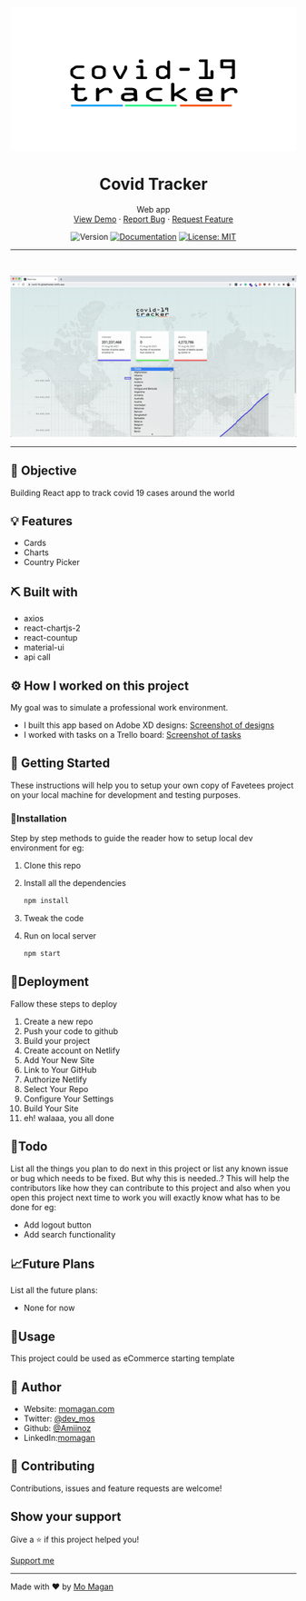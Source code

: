 <div align="center">

<!-- project logo  -->
 <img src="/src/assets/logo.png">

</div>

<h1 align="center">Covid Tracker</h1>

 <p align="center">
 	<!-- tagline or very short intro of your project -->
   Web app
    <br />
	 <!-- live demo link -->
    <a href="https://covid-19-globaltracker.netlify.app/">View Demo</a>
    ·
	<!-- issue link here -->
    <a href="https://github.com/Amiinoz/covid-19-tracker/issues">Report Bug</a>
    ·
	<!--  issue/discussion link -->
    <a href="https://github.com/Amiinoz/covid-19-tracker/discussions/1">Request Feature</a>
  </p>

<div align="center">


<!-- Use Shields website (link in acknowledgement section) to generate these for your repo or just replace the links here with yours -->

![Version](https://img.shields.io/badge/version-0.1.0-blue.svg?cacheSeconds=2592000)
[![Documentation](https://img.shields.io/badge/documentation-yes-brightgreen.svg)]( https://favetees.netlify.app/)
[![License: MIT](https://img.shields.io/badge/License-MIT-yellow.svg)](#)


</div>

<hr />
<br />

<div align="center">

<!-- Add your project demo gif here -->

![Project Demo Gif](/src/assets/covid.gif)

</div>




<hr />



## 🎯 Objective

Building React app to track covid 19 cases around the world


## 💡 Features


- Cards
- Charts
- Country Picker


## ⛏️ Built with

- axios
- react-chartjs-2
- react-countup
- material-ui
- api call


## ⚙️ How I worked on this project
My goal was to simulate a professional work environment.
-  I built this app based on Adobe XD designs: [Screenshot of designs](/src/assets/localhost_files/covidxd.png)
- I worked with tasks on a Trello board: [Screenshot of tasks](/src/assets/trello.png)



## 🏁 Getting Started

These instructions will help you to setup your own copy of Favetees project on your local machine for development and testing purposes.


### 🧰Installation

Step by step methods to guide the reader how to setup local dev environment for eg:

1. Clone this repo
1. Install all the dependencies

    ```bash
    npm install
    ```

1. Tweak the code
1. Run on local server

    ```bash
    npm start
    ```

## 🚀Deployment

Fallow these steps to deploy

1. Create a new repo
2. Push your code to github
3. Build your project
4. Create account on Netlify
5. Add Your New Site
6. Link to Your GitHub
7. Authorize Netlify
8. Select Your Repo
9. Configure Your Settings
10. Build Your Site
11. eh! walaaa, you all done


## 📝Todo

List all the things you plan to do next in this project or list any known issue or bug which needs to be fixed. But why this is needed..? This will help the contributors like how they can contribute to this project and also when you open this project next time to work you will exactly know what has to be done for eg:

-   Add logout button
-   Add search functionality

## 📈Future Plans

List all the future plans:

-   None for now

## 🎈Usage

This project could be used as eCommerce starting template

## 👤 Author


* Website: [momagan.com](https://www.momagan.com)
* Twitter: [@dev_mos](httmps:\/\/www.twitter.com\/@dev\_mos)
* Github: [@Amiinoz](https://github.com/Amiinoz)
* LinkedIn:[momagan](https://linkedin.com/in/Mo)

## 🤝 Contributing

Contributions, issues and feature requests are welcome!



## Show your support

Give a ⭐️ if this project helped you!

[ Support me ](https://www.patreon.com/Amiinoz)


***
Made with ❤️ by [Mo Magan](https://www.momagan.com)
